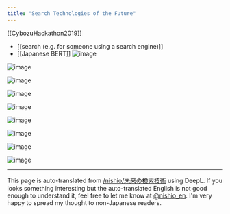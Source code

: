 ```yaml
---
title: "Search Technologies of the Future"
---
```


[[CybozuHackathon2019]]
- [[search (e.g. for someone using a search engine)]]
- [[Japanese BERT]]
![image](https://gyazo.com/54f086024f7f4264a655c4c5b83fe555/thumb/1000)

![image](https://gyazo.com/cb7f6276d904102ffcb2895493f8dd49/thumb/1000)

![image](https://gyazo.com/f619d853f61563b13f31d5d7bc092319/thumb/1000)

![image](https://gyazo.com/22f48d50e2ee3d1cea1b9d4d355138d3/thumb/1000)

![image](https://gyazo.com/4e518bd7a6040fa1f118908860c009b3/thumb/1000)

![image](https://gyazo.com/9df75bc6d81d5604af1488ce3058716f/thumb/1000)

![image](https://gyazo.com/60ebab591387735a041dd08e59a6cf58/thumb/1000)

![image](https://gyazo.com/c93d3f0692c29d24c5e8ac58dd031ff0/thumb/1000)

![image](https://gyazo.com/5d37c076c33970f38ae7680dafec3510/thumb/1000)

---
This page is auto-translated from [/nishio/未来の検索技術](https://scrapbox.io/nishio/未来の検索技術) using DeepL. If you looks something interesting but the auto-translated English is not good enough to understand it, feel free to let me know at [@nishio_en](https://twitter.com/nishio_en). I'm very happy to spread my thought to non-Japanese readers.